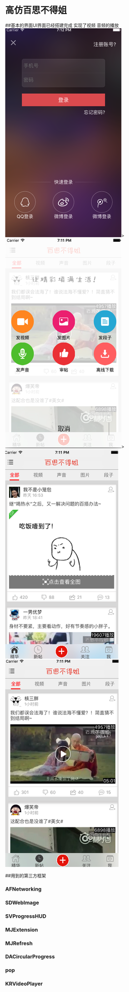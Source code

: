 # 高仿百思不得姐

##基本的界面UI界面已经搭建完成 实现了视频 音频的播放
![Aaron Swartz](https://raw.githubusercontent.com/flys66/qch/master/image/care.png)> ![Aaron Swartz](https://github.com/flys66/qch/blob/master/image/login.png)>  ![Aaron Swartz](https://github.com/flys66/qch/blob/master/image/home.png)   ![Aaron Swartz](https://github.com/flys66/qch/blob/master/image/new.png)

##用到的第三方框架
### AFNetworking
### SDWebImage
### SVProgressHUD
### MJExtension
### MJRefresh
### DACircularProgress
### pop

### KRVideoPlayer
